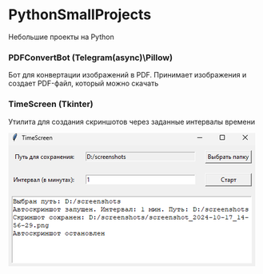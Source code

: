 # PythonSmallProjects
Небольшие проекты на Python 

### PDFConvertBot (Telegram(async)\Pillow)
Бот для конвертации изображений в PDF. 
Принимает изображения и создает PDF-файл, который можно скачать


### TimeScreen (Tkinter)
Утилита для создания скриншотов через заданные интервалы времени

![](TimeScreen/screenshot.png)
